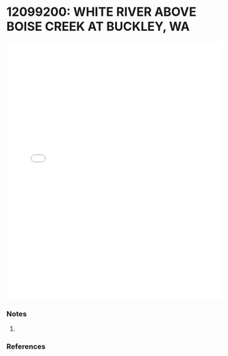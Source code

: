 # 12099200: WHITE RIVER ABOVE BOISE CREEK AT BUCKLEY, WA

<iframe src="/distribution_estimation/_static/stations/12099200_fdc.html" width="100%" height="600" frameborder="0"></iframe>

### Notes
1. 

### References

